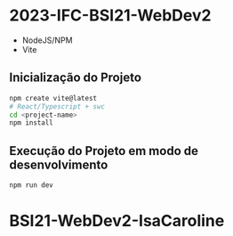 # 2023-IFC-BSI21-WebDev2

- NodeJS/NPM
- Vite

## Inicialização do Projeto

```sh
npm create vite@latest
# React/Typescript + swc
cd <project-name>
npm install
```

## Execução do Projeto em modo de desenvolvimento

```sh
npm run dev
```
# BSI21-WebDev2-IsaCaroline
